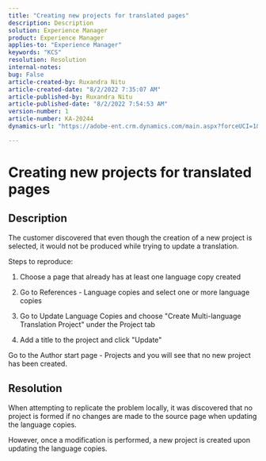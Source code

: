 ```yaml
---
title: "Creating new projects for translated pages"
description: Description
solution: Experience Manager
product: Experience Manager
applies-to: "Experience Manager"
keywords: "KCS"
resolution: Resolution
internal-notes: 
bug: False
article-created-by: Ruxandra Nitu
article-created-date: "8/2/2022 7:35:07 AM"
article-published-by: Ruxandra Nitu
article-published-date: "8/2/2022 7:54:53 AM"
version-number: 1
article-number: KA-20244
dynamics-url: "https://adobe-ent.crm.dynamics.com/main.aspx?forceUCI=1&pagetype=entityrecord&etn=knowledgearticle&id=113b629f-3512-ed11-b83d-0022480867bd"

---
```

# Creating new projects for translated pages

## Description


The customer discovered that even though the creation of a new project is selected, it would not be produced while trying to update a translation.

Steps to reproduce:

1. Choose a page that already has at least one language copy created

2. Go to References - Language copies and select one or more language copies

3. Go to Update Language Copies and choose "Create Multi-language Translation Project" under the Project tab

4. Add a title to the project and click "Update"

Go to the Author start page - Projects and you will see that no new project has been created.


## Resolution


When attempting to replicate the problem locally, it was discovered that no project is formed if no changes are made to the source page when updating the language copies.

However, once a modification is performed, a new project is created upon updating the language copies.
